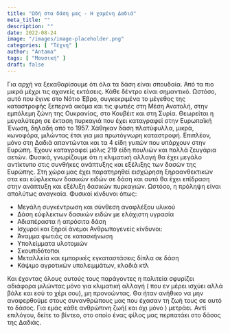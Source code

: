 ```yaml
---
title: "Ωδή στα δάση μας - Η χαμένη Δαδιά"
meta_title: ""
description: ""
date: 2022-08-24
image: "/images/image-placeholder.png"
categories: [ "Τέχνη" ]
author: "Antama"
tags: [ "Μουσική" ]
draft: false
---
```


Για αρχή να ξεκαθαρίσουμε ότι όλα τα δάση είναι σπουδαία. Από τα πιο μικρά μέχρι τις αχανείς εκτάσεις. Κάθε δέντρο είναι
σημαντικό. Ωστόσο, αυτό που έγινε στο Νότιο Έβρο, συγκεκριμένα το μέγεθος της καταστροφής ξεπερνά ακόμα και τις φωτιές
στη Μέση Ανατολή, στην εμπόλεμη ζώνη της Ουκρανίας, στο Κουβέιτ και στη Συρία. Θεωρείται η μεγαλύτερη σε έκταση πυρκαγιά
που έχει καταγραφεί στην Ευρωπαϊκή Ένωση, δηλαδή από το 1957.
Χάθηκαν δάση πλατύφυλλα, μικρά, κωνοφόρα, μιλώντας έτσι για μια πρωτόγνωρη καταστροφή. Επιπλέον, μόνο στη Δαδιά
απαντώνται και τα 4 είδη *γυπών* που υπάρχουν στην Ευρώπη. Έχουν καταγραφεί μόλις 219 είδη πουλιών και πολλά ζευγάρια
αετών. Φυσικά, γνωρίζουμε ότι η κλιματική αλλαγή θα έχει μεγάλο αντίκτυπο στις συνθήκες ανάπτυξης και εξέλιξης των δασών
της Ευρώπης. Στη χώρα μας έχει παρατηρηθεί εισχώρηση ξηραανθεκτικών στα και εύφλεκτων δασικών ειδών σε δάση και αυτό θα
έχει επίδραση στην ανάπτυξη και εξέλιξη δασικών πυρκαγιών.
Ωστόσο, η πρόληψη είναι απολύτως αναγκαία.
Φυσικοί κίνδυνοι όπως:

- Μεγάλη συγκέντρωση και σύνθεση αναφλέξου υλικού
- Δάση εύφλεκτων δασικών ειδών με ελάχιστη υγρασία
- Αδιαπέραστα ή απρόσιτα δάση
- Ισχυροί και ξηροί άνεμοι
  Ανθρωπογενείς κίνδυνοι:
- Άναμμα φωτιάς σε κατασκήνωση
- Υπολείμματα υλοτομιών
- Σκουπιδότοποι
- Μεταλλεία και εμπορικές εγκαταστάσεις δίπλα σε δάση
- Κάψιμο αγροτικών υπολειμμάτων, κλαδιά κτλ

Και έχοντας όλους αυτούς τους παράγοντες η πολιτεία σφυρίζει αδιάφορα μιλώντας μόνο για κλιματική αλλαγή ( που εν
μέρει ισχύει αλλά βάλε και εσύ το χέρι σου), μη προνοώντας.
Θα ήταν ανήθικο να μην αναφερθούμε στους συνανθρώπους μας που έχασαν τη ζωή τους σε αυτό το δάσος. Για εμάς κάθε
ανθρώπινη ζωή( και όχι μόνο ) μετράει.
Αντί επιλόγου, δείτε το βίντεο, στο οποίο ένας φίλος μας περπατάει στο δάσος της Δαδιάς.
